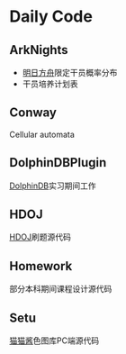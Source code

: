 # Daily Code

## ArkNights

- [明日方舟](https://ak.hypergryph.com/)限定干员概率分布
- 干员培养计划表

## Conway

Cellular automata

## DolphinDBPlugin

[DolphinDB](http://dolphindb.com)实习期间工作

## HDOJ

[HDOJ](https://acm.hdu.edu.cn/)刷题源代码

## Homework

部分本科期间课程设计源代码

## Setu

[猫猫酱](https://github.com/qzlzdy/Neko-Chan)色图库PC端源代码
